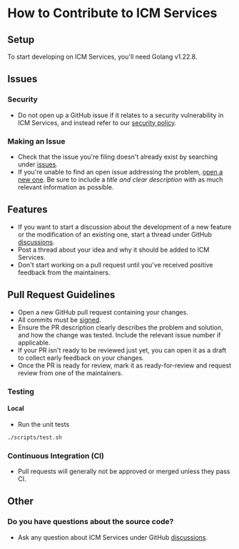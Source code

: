 # How to Contribute to ICM Services

## Setup

To start developing on ICM Services, you'll need Golang v1.22.8.

## Issues

### Security

- Do not open up a GitHub issue if it relates to a security vulnerability in ICM Services, and instead refer to our [security policy](./SECURITY.md).

### Making an Issue

- Check that the issue you're filing doesn't already exist by searching under [issues](https://github.com/ava-labs/icm-services/issues).
- If you're unable to find an open issue addressing the problem, [open a new one](https://github.com/ava-labs/icm-services/issues/new/choose). Be sure to include a *title and clear description* with as much relevant information as possible.

## Features

- If you want to start a discussion about the development of a new feature or the modification of an existing one, start a thread under GitHub [discussions](https://github.com/ava-labs/icm-services/discussions/categories/ideas).
- Post a thread about your idea and why it should be added to ICM Services.
- Don't start working on a pull request until you've received positive feedback from the maintainers.

## Pull Request Guidelines

- Open a new GitHub pull request containing your changes.
- All commits must be [signed](https://docs.github.com/en/authentication/managing-commit-signature-verification/signing-commits).
- Ensure the PR description clearly describes the problem and solution, and how the change was tested. Include the relevant issue number if applicable.
- If your PR isn't ready to be reviewed just yet, you can open it as a draft to collect early feedback on your changes.
- Once the PR is ready for review, mark it as ready-for-review and request review from one of the maintainers.

### Testing

#### Local

- Run the unit tests

```sh
./scripts/test.sh
```

### Continuous Integration (CI)

- Pull requests will generally not be approved or merged unless they pass CI.

## Other

### Do you have questions about the source code?

- Ask any question about ICM Services under GitHub [discussions](https://github.com/ava-labs/icm-services/discussions/categories/q-a).
